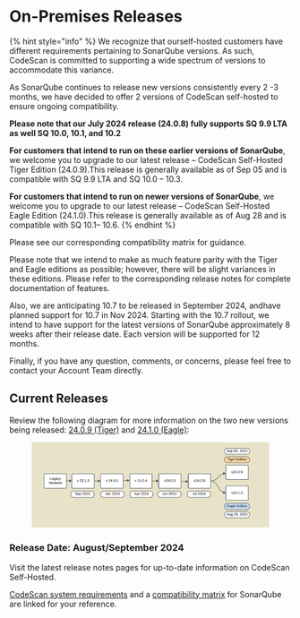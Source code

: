 # On-Premises Releases



{% hint style="info" %}
We recognize that ourself-hosted customers have different requirements pertaining to SonarQube versions.  As such, CodeScan is committed to supporting a wide spectrum of versions to accommodate this variance.

As SonarQube continues to release new versions consistently every 2 -3 months, we have decided to offer 2 versions of CodeScan self-hosted to ensure ongoing compatibility.

**Please note that our July 2024 release (24.0.8) fully supports SQ 9.9 LTA as well SQ 10.0, 10.1, and 10.2**

**For customers that intend to run on these earlier versions of SonarQube**, we welcome you to upgrade to our latest release – CodeScan Self-Hosted Tiger Edition (24.0.9).This release is generally available as of Sep 05 and is compatible with SQ 9.9 LTA and SQ 10.0 – 10.3.

**For customers that intend to run on newer versions of SonarQube**, we welcome you to upgrade to our latest release – CodeScan Self-Hosted Eagle Edition (24.1.0).This release is generally available as of Aug 28 and is compatible with SQ 10.1– 10.6.&#x20;
{% endhint %}

&#x20;

Please see our corresponding compatibility matrix for guidance.

&#x20;

Please note that we intend to make as much feature parity with the Tiger and Eagle editions as possible; however, there will be slight variances in these editions.  Please refer to the corresponding release notes for complete documentation of features.

&#x20;

Also, we are anticipating 10.7 to be released in September 2024, andhave planned support for 10.7 in Nov 2024.  Starting with the 10.7 rollout, we intend to have support for the latest versions of SonarQube approximately 8 weeks after their release date.  Each version will be supported for 12 months.

&#x20;

Finally, if you have any question, comments, or concerns, please feel free to contact your Account Team directly.

## Current Releases&#x20;

Review the following diagram for more information on the two new versions being released: [24.0.9 (Tiger)](https://knowledgebase.autorabit.com/overview/release-notes/codescan-release-notes/on-premise-releases/release-notes-24.0.9-tiger) and [24.1.0 (Eagle)](https://knowledgebase.autorabit.com/overview/release-notes/codescan-release-notes/on-premise-releases/release-notes-24.1.0-eagle):

<figure><img src="../../../../.gitbook/assets/image (1499).png" alt=""><figcaption></figcaption></figure>

### Release Date: August/September 2024

Visit the latest release notes pages for up-to-date information on CodeScan Self-Hosted.

[CodeScan system requirements](https://knowledgebase.autorabit.com/product-guides/codescan/system-requirements-and-installation) and a [compatibility matrix](https://knowledgebase.autorabit.com/product-guides/codescan/system-requirements-and-installation/installing-codescan-self-hosted#sonarqube-tm-download-1) for SonarQube are linked for your reference.&#x20;
